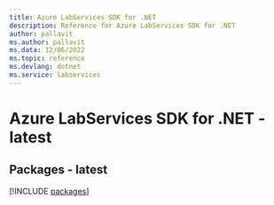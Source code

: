 ```yaml
---
title: Azure LabServices SDK for .NET
description: Reference for Azure LabServices SDK for .NET
author: pallavit
ms.author: pallavit
ms.data: 12/06/2022
ms.topic: reference
ms.devlang: dotnet
ms.service: labservices
---
```

# Azure LabServices SDK for .NET - latest
## Packages - latest
[!INCLUDE [packages](labservices-index.md)]